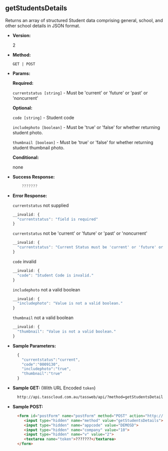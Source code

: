 **getStudentsDetails**
----
  Returns an array of structured Student data comprising general, school, and other school details in JSON format.

* **Version:**

  2

* **Method:**

  `GET | POST`
  
*  **Params:**

   **Required:**

   `currentstatus [string]` -  Must be 'current' or 'future' or 'past' or 'noncurrent'
   
   **Optional:**

   `code [string]` - Student code
   
   `includephoto [boolean]` -  Must be 'true' or 'false' for whether returning student photo.

   `thumbnail [boolean]` -  Must be 'true' or 'false' for whether returning student thumbnail photo.

   **Conditional:**
 
   none

* **Success Response:**

    ```javascript
        ???????
    ```
 
* **Error Response:**

    `currentstatus` not supplied
    ```javascript
    __invalid: {
      "currentstatus": "field is required"
    }
    ```

    `currentstatus` not be 'current' or 'future' or 'past' or 'noncurrent'
    ```javascript
    __invalid: {
      "currentstatus": "Current Status must be 'current' or 'future' or 'past' or 'noncurrent'."
    }
    ```

    `code` invalid
    ```javascript
    __invalid: {
      "code": "Student Code is invalid."
    }
    ```
    
    `includephoto` not a valid boolean
    ```javascript
    __invalid: {
      "includephoto": "Value is not a valid boolean."
    }
    ```

    `thumbnail` not a valid boolean
    ```javascript
    __invalid: {
      "thumbnail": "Value is not a valid boolean."
    }
    ```
    
* **Sample Parameters:**

  ```javascript
    { 
      "currentstatus":"current",
      "code":"0009130",
      "includephoto":"true",
      "thumbnail":"true"
    }
  ```

* **Sample GET:** (With URL Encoded `token`)

  ```HTML
    http://api.tasscloud.com.au/tassweb/api/?method=getStudentsDetails&appcode=DEMOSD&company=10&v=2&token=???????
  ```
  
* **Sample POST:**

  ```HTML
    <form id="postForm" name="postForm" method="POST" action="http://api.tasscloud.com.au/api/">
       <input type="hidden" name="method" value="getStudentsDetails">
       <input type="hidden" name="appcode" value="DEMOSD">
       <input type="hidden" name="company" value="10">
       <input type="hidden" name="v" value="2">
       <textarea name="token">???????</textarea>
    </form>
  ```